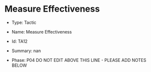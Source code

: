 # Measure Effectiveness

* Type: Tactic

* Name: Measure Effectiveness

* Id: TA12

* Summary: nan

* Phase: P04
DO NOT EDIT ABOVE THIS LINE - PLEASE ADD NOTES BELOW